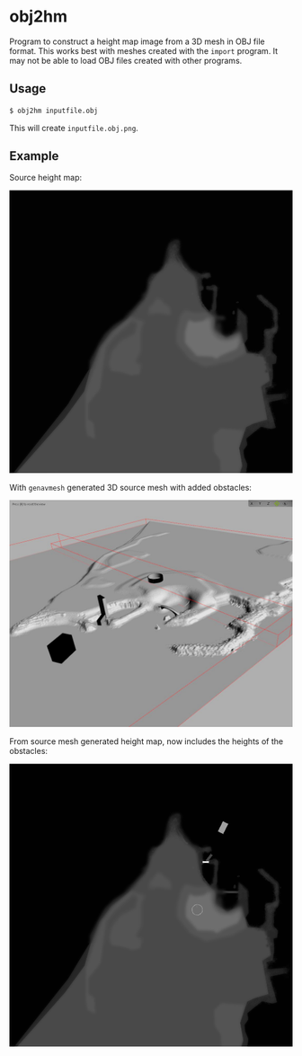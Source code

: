 # obj2hm

Program to construct a height map image from a 3D mesh in OBJ file format. This
works best with meshes created with the `import` program. It may not be able to
load OBJ files created with other programs.

## Usage

~~~sh
$ obj2hm inputfile.obj
~~~

This will create `inputfile.obj.png`.

## Example

Source height map:

![Source Map](source_map.png?raw=true)

With `genavmesh` generated 3D source mesh with added obstacles:

![Source Mesh](source_mesh.jpg?raw=true)

From source mesh generated height map, now includes the heights of the obstacles:

![Generated Map](generated_map.png?raw=true)
